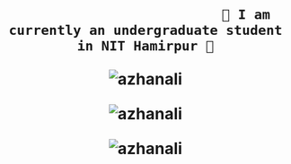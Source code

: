 <h1 align="center"Hola, I am Azhan Ali !👋</h1>

<p>

  
                             🌱 I am currently an undergraduate student in NIT Hamirpur 🌱


</p>

<p align="center"><img src="https://github-readme-stats.vercel.app/api?username=azhanali&show_icons=true" alt="azhanali" /></p>

<p align="center"> <img src="https://komarev.com/ghpvc/?username=azhanali" alt="azhanali" /> </p>


<p align="center"><img src="https://github-readme-stats.vercel.app/api/top-langs/?username=azhanali" alt="azhanali" /></p>
